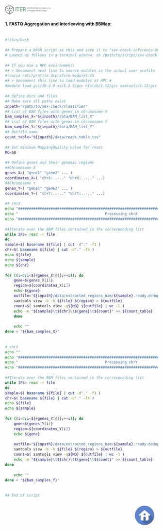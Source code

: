 <!-- ------------------ HEADER ------------------ -->
<!-- Developed and maintained by Genomics Division
<!-- of the Institute of Technology an Renewable Energy (ITER)
<!-- Tenerife, Canary Islands, SPAIN
<!-- See the "Contact us" section to collaborate with us to growth
<!-- this repository. ;=)

<!-- ------------------ SECTION ------------------ -->
<a name="sex-check-qc-code"></a>

<p align="left">
  <a href="https://www.iter.es" title="Instituto Tecnológico y de Energ&iacute;as Renovables (ITER) / Institute of Technology and Renewable Energy (ITER)">
    <img src="https://github.com/genomicsITER/sexQC-for-NGS-data/blob/main/images/ITER_logo.png" width="30%" /> 
  </a>
</p>

<a name="code"></a>
#### 1. FASTQ Aggregation and Interleaving with BBMap:
```Bash

#!/bin/bash

## Prepare a BASH script as this and save it to "sex-check-inference-QC.sh"
# Launch as follows in a terminal window: sh /path/to/script/sex-check-inference-QC.sh

## If you use a HPC environment:
## > Uncomment next line to source modules in the actual user profile
#source /etc/profile.d/profile.modules.sh
## > Uncomment this line to load modules at HPC #
#module load gcc/10.2.0 xz/5.2.5/gcc htslib/1.12/gcc samtools/1.12/gcc

## Define dirs and files
## Make sure all paths exist
inpath="/path/to/sex-check/classifier"
## List of BAM files with genes in chromosome X
bam_samples_X="${inpath}/data/BAM_list_X"
## List of BAM files with genes in chromosome Y
bam_samples_Y="${inpath}/data/BAM_list_Y"
## Outfile name
count_table="${inpath}/data/reads_table.tsv"

## Set minimum MappingQuality value for reads
MQ=50

## Define genes and their genomic regions
##Chromosome X
genes_X=( "gene1" "gene2" ... )
coordinates_X=( "chrX:..-.." "chrX:..-.." ...)
##Chromosome Y
genes_Y=( "gene1" "gene2" ... )
coordinates_Y=( "chrY:..-.." "chrY:..-.." ...)

## chrX
echo "###############################################################################################"
echo "                                        Processing chrX                                        "
echo "###############################################################################################"

##Iterate over the BAM files contained in the corresponding list
while IFS= read -r file
do
sample=$( basename ${file} | cut -d"." -f1 )
chr=$( basename ${file} | cut -d"." -f4 )
echo ${file}
echo ${sample}
echo ${chr}

for ((i=0;i<${#genes_X[@]};++i)); do
	gene=${genes_X[i]}
	region=${coordinates_X[i]}
	echo ${gene}
	outfile="${inpath}/data/extracted_regions_bam/${sample}.ready.deduped.${chr}.noPAR.${gene}.bam"
	samtools view -b -h ${file} ${region} > ${outfile}
	count=$( samtools view -q${MQ} ${outfile} | wc -l )
	echo -e "${sample}\t${chr}\t${gene}\t${count}" >> ${count_table}
	done
  
	echo ""
done < "${bam_samples_X}"


# chrY
echo ""
echo "###############################################################################################"
echo "                                        Processing chrY                                        "
echo "###############################################################################################"

##Iterate over the BAM files contained in the corresponding list
while IFS= read -r file
do
sample=$( basename ${file} | cut -d"." -f1 )
chr=$( basename ${file} | cut -d"." -f4 )
echo ${file}
echo ${sample}

for ((i=0;i<${#genes_Y[@]};++i)); do
	gene=${genes_Y[i]}
	region=${coordinates_Y[i]}
	echo ${gene}

	outfile="${inpath}/data/extracted_regions_bam/${sample}.ready.deduped.${chr}.noPAR.${gene}.bam"
	samtools view -b -h ${file} ${region} > ${outfile}
	count=$( samtools view -q${MQ} ${outfile} | wc -l )
	echo -e "${sample}\t${chr}\t${gene}\t${count}" >> ${count_table}
done

	echo ""
done < "${bam_samples_Y}"


## End of script
```

<p align="right">
  <a href="#sex-check-qc-code" title="Up">
    <img src="https://github.com/genomicsITER/sexQC-for-NGS-data/blob/main/images/home-icon.png" style="float: right; margin: 10px; padding: 2px;" />
  </a>
</p>
